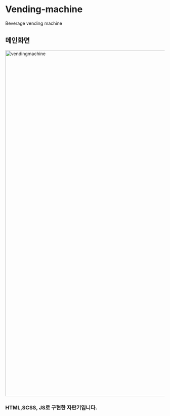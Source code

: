 # Vending-machine
Beverage vending machine

## 메인화면
<img width="1095" alt="vendingmachine" src="https://github.com/nahyunkim123/Vending-machine/assets/142788257/ccb22491-8baf-4f62-9eb2-7e0591cdabb8">

### HTML,SCSS, JS로 구현한 자판기입니다.

